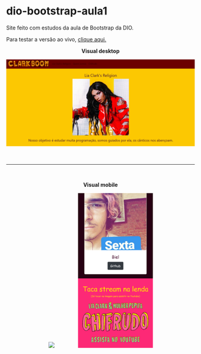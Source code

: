 # dio-bootstrap-aula1
Site feito com estudos da aula de Bootstrap da DIO.

Para testar a versão ao vivo, [clique aqui.](https://cursos-e-estudos.github.io/dio-bootstrap-aula1/)
<br>

<p align="center">
<b> Visual desktop </b>
</p>
<p align="center">
  <img width="720" src="imgs/screenshot1.png">
</p>

<br>

---

<br>


<p align="center">
<b> Visual mobile </b>
</p>
<p align="center">
  <img width="200" src="imgs/screenshot2.png">&nbsp; &nbsp; &nbsp; &nbsp; &nbsp; &nbsp; &nbsp; &nbsp;
  <img width="200" src="imgs/screenshot3.png">
</p>


<br>